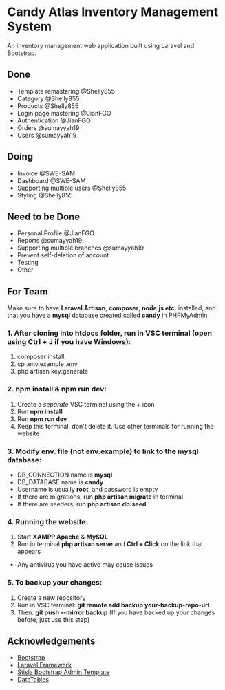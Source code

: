 # Candy Atlas Inventory Management System

An inventory management web application built using Laravel and Bootstrap.

## Done
- Template remastering @Shelly855
- Category @Shelly855
- Products @Shelly855
- Login page mastering @JianFGO
- Authentication @JianFGO
- Orders @sumayyah19
- Users @sumayyah19

## Doing
- Invoice @SWE-SAM
- Dashboard @SWE-SAM
- Supporting multiple users @Shelly855
- Styling @Shelly855


## Need to be Done
- Personal Profile @JianFGO
- Reports @sumayyah19
- Supporting multiple branches @sumayyah19
- Prevent self-deletion of account
- Testing
- Other


## For Team
Make sure to have **Laravel Artisan**, **composer**, **node.js etc.** installed, and that you have a **mysql** database created called **candy** in PHPMyAdmin.

### 1. After cloning into htdocs folder, run in VSC terminal (open using Ctrl + J if you have Windows):
1. composer install
2. cp .env.example .env
3. php artisan key:generate

### 2. npm install & npm run dev:
1. Create a *separate* VSC terminal using the + icon
2. Run **npm install**
3. Run **npm run dev**
4. Keep this terminal, don't delete it. Use other terminals for running the website

### 3. Modify env. file (not env.example) to link to the mysql database:
- DB_CONNECTION name is **mysql**
- DB_DATABASE name is **candy**
- Username is usually **root**, and password is empty
- If there are migrations, run **php artisan migrate** in terminal
- If there are seeders, run **php artisan db:seed**

### 4. Running the website:
1. Start **XAMPP Apache** & **MySQL**
2. Run in terminal **php artisan serve** and **Ctrl + Click** on the link that appears
- Any antivirus you have active may cause issues

### 5. To backup your changes:
1. Create a new repository
2. Run in VSC terminal: **git remote add backup your-backup-repo-url**
3. Then: **git push --mirror backup** (If you have backed up your changes before, just use this step)

## Acknowledgements
- [Bootstrap](https://getbootstrap.com)
- [Laravel Framework](https://laravel.com)
- [Stisla Bootstrap Admin Template](https://github.com/stisla/stisla)
- [DataTables](https://datatables.net)
